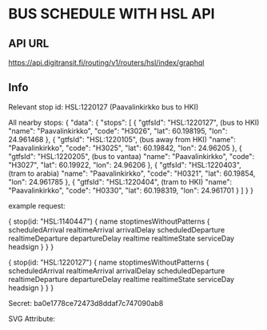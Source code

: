 # BUS SCHEDULE WITH HSL API

## API URL

https://api.digitransit.fi/routing/v1/routers/hsl/index/graphql

## Info

Relevant stop id: HSL:1220127 (Paavalinkirkko bus to HKI)

All nearby stops:
{
  "data": {
    "stops": [
      {
        "gtfsId": "HSL:1220127", (bus to HKI)
        "name": "Paavalinkirkko",
        "code": "H3026",
        "lat": 60.198195,
        "lon": 24.961468
      },
      {
        "gtfsId": "HSL:1220105", (bus away from HKI)
        "name": "Paavalinkirkko",
        "code": "H3025",
        "lat": 60.19842,
        "lon": 24.96205
      },
      {
        "gtfsId": "HSL:1220205", (bus to vantaa)
        "name": "Paavalinkirkko",
        "code": "H3027",
        "lat": 60.19922,
        "lon": 24.96206
      },
      {
        "gtfsId": "HSL:1220403", (tram to arabia)
        "name": "Paavalinkirkko",
        "code": "H0321",
        "lat": 60.19854,
        "lon": 24.961785
      },
      {
        "gtfsId": "HSL:1220404", (tram to HKI)
        "name": "Paavalinkirkko",
        "code": "H0330",
        "lat": 60.198319,
        "lon": 24.961701
      }
    ]
  }
}

example request:

{
  stop(id: "HSL:1140447") {
    name
      stoptimesWithoutPatterns {
      scheduledArrival
      realtimeArrival
      arrivalDelay
      scheduledDeparture
      realtimeDeparture
      departureDelay
      realtime
      realtimeState
      serviceDay
      headsign
    }
  }
}

{
  stop(id: "HSL:1220127") {
    name
      stoptimesWithoutPatterns {
      scheduledArrival
      realtimeArrival
      arrivalDelay
      scheduledDeparture
      realtimeDeparture
      departureDelay
      realtime
      realtimeState
      serviceDay
      headsign
    }
  }
}

Secret:
ba0e1778ce72473d8ddaf7c747090ab8


SVG Attribute:

